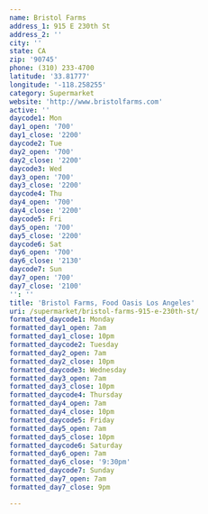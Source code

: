 ```yaml
---
name: Bristol Farms
address_1: 915 E 230th St
address_2: ''
city: ''
state: CA
zip: '90745'
phone: (310) 233-4700
latitude: '33.81777'
longitude: '-118.258255'
category: Supermarket
website: 'http://www.bristolfarms.com'
active: ''
daycode1: Mon
day1_open: '700'
day1_close: '2200'
daycode2: Tue
day2_open: '700'
day2_close: '2200'
daycode3: Wed
day3_open: '700'
day3_close: '2200'
daycode4: Thu
day4_open: '700'
day4_close: '2200'
daycode5: Fri
day5_open: '700'
day5_close: '2200'
daycode6: Sat
day6_open: '700'
day6_close: '2130'
daycode7: Sun
day7_open: '700'
day7_close: '2100'
'': ''
title: 'Bristol Farms, Food Oasis Los Angeles'
uri: /supermarket/bristol-farms-915-e-230th-st/
formatted_daycode1: Monday
formatted_day1_open: 7am
formatted_day1_close: 10pm
formatted_daycode2: Tuesday
formatted_day2_open: 7am
formatted_day2_close: 10pm
formatted_daycode3: Wednesday
formatted_day3_open: 7am
formatted_day3_close: 10pm
formatted_daycode4: Thursday
formatted_day4_open: 7am
formatted_day4_close: 10pm
formatted_daycode5: Friday
formatted_day5_open: 7am
formatted_day5_close: 10pm
formatted_daycode6: Saturday
formatted_day6_open: 7am
formatted_day6_close: '9:30pm'
formatted_daycode7: Sunday
formatted_day7_open: 7am
formatted_day7_close: 9pm

---
```

